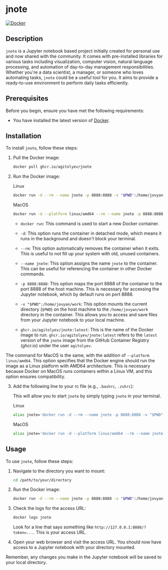 # jnote

[![Docker](https://github.com/Agitolyev/jnote/actions/workflows/docker-publish.yml/badge.svg?branch=main)](https://github.com/Agitolyev/jnote/actions/workflows/docker-publish.yml)

## Description

`jnote` is a Jupyter notebook based project initially created for personal use and now shared with the community. It comes with pre-installed libraries for various tasks including visualization, computer vision, natural language processing, and automation of day-to-day management responsibilities. Whether you're a data scientist, a manager, or someone who loves automating tasks, `jnote` could be a useful tool for you. It aims to provide a ready-to-use environment to perform daily tasks efficiently.

## Prerequisites

Before you begin, ensure you have met the following requirements:

* You have installed the latest version of [Docker](https://www.docker.com/products/docker-desktop).

## Installation

To install `jnote`, follow these steps:

1. Pull the Docker image:

    ```bash
    docker pull ghcr.io/agitolyev/jnote
    ```

2. Run the Docker image:

    Linux
    ```bash
    docker run -d --rm --name jnote -p 8888:8888 -v "$PWD":/home/jovyan/work ghcr.io/agitolyev/jnote:latest
    ```

    MacOS
    ```bash
    docker run -d --platform linux/amd64 --rm --name jnote -p 8888:8888 -v "$PWD":/home/jovyan/work ghcr.io/agitolyev/jnote:latest
    ```

    - `docker run`: This command is used to start a new Docker container.

    - `-d`: This option runs the container in detached mode, which means it runs in the background and doesn't block your terminal.

    - `--rm`: This option automatically removes the container when it exits. This is useful to not fill up your system with old, unused containers.

    - `--name jnote`: This option assigns the name `jnote` to the container. This can be useful for referencing the container in other Docker commands.

    - `-p 8888:8888`: This option maps the port 8888 of the container to the port 8888 of the host machine. This is necessary for accessing the Jupyter notebook, which by default runs on port 8888.

    - `-v "$PWD":/home/jovyan/work`: This option mounts the current directory (`$PWD`) on the host machine to the `/home/jovyan/work` directory in the container. This allows you to access and save files from your Jupyter notebook to your local machine.

    - `ghcr.io/agitolyev/jnote:latest`: This is the name of the Docker image to run. `ghcr.io/agitolyev/jnote:latest` refers to the `latest` version of the `jnote` image from the GitHub Container Registry (ghcr.io) under the user `agitolyev`.

The command for MacOS is the same, with the addition of `--platform linux/amd64`. This option specifies that the Docker engine should run the image as a Linux platform with AMD64 architecture. This is necessary because Docker on MacOS runs containers within a Linux VM, and this option ensures compatibility.

3. Add the following line to your rc file (e.g., `.bashrc`, `.zshrc`):
    
    This will allow you to start `jnote` by simply typing `jnote` in your terminal.

    Linux
    ```bash
    alias jnote='docker run -d --rm --name jnote -p 8888:8888 -v "$PWD":/home/jovyan/work ghcr.io/agitolyev/jnote:latest'
    ```
    MacOS
    ```bash
    alias jnote='docker run -d --platform linux/amd64 --rm --name jnote -p 8888:8888 -v "$PWD":/home/jovyan/work ghcr.io/agitolyev/jnote:latest'
    ```

## Usage

To use `jnote`, follow these steps:

1. Navigate to the directory you want to mount:

    ```bash
    cd /path/to/your/directory
    ```

2. Run the Docker image:

    ```bash
    docker run -d --rm --name jnote -p 8888:8888 -v "$PWD":/home/jovyan/work ghcr.io/agitolyev/jnote:latest
    ```

3. Check the logs for the access URL:

    ```bash
    docker logs jnote
    ```

    Look for a line that says something like `http://127.0.0.1:8888/?token=...`. This is your access URL.

4. Open your web browser and visit the access URL. You should now have access to a Jupyter notebook with your directory mounted.

Remember, any changes you make in the Jupyter notebook will be saved to your local directory.
